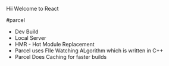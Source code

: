 Hii Welcome to React

#parcel
- Dev Build
- Local Server
- HMR - Hot Module Replacement
- Parcel uses FIle Watching ALgorithm which is written in C++
- Parcel Does Caching for faster builds
